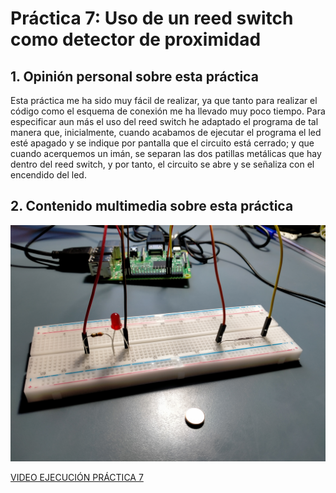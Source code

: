 # Práctica 7: Uso de un reed switch como detector de proximidad

## 1. Opinión personal sobre esta práctica

Esta práctica me ha sido muy fácil de realizar, ya que tanto para realizar el código como el esquema de conexión me ha 
llevado muy poco tiempo. Para especificar aun más el uso del reed switch he adaptado el programa de tal manera que,
inicialmente, cuando acabamos de ejecutar el programa el led esté apagado y se indique por pantalla que el circuito está
cerrado; y que cuando acerquemos un imán, se separan las dos patillas metálicas que hay dentro del reed switch, y por tanto, el circuito se abre y se señaliza con el encendido del led.

## 2. Contenido multimedia sobre esta práctica

<p align="center">
  <img src="https://github.com/aleon2020/SYA_2022-2023/blob/main/Pr%C3%A1cticas/Pr%C3%A1ctica%207:%20Uso%20de%20un%20reed%20switch%20como%20detector%20de%20proximidad/media/Imagen%20Circuito%20Pr%C3%A1ctica%207.jpg?raw=true">
</p>

[VIDEO EJECUCIÓN PRÁCTICA 7](https://github.com/aleon2020/SYA_2022-2023/blob/main/Pr%C3%A1cticas/Pr%C3%A1ctica%207%3A%20Uso%20de%20un%20reed%20switch%20como%20detector%20de%20proximidad/media/Video%20Ejecuci%C3%B3n%20Pr%C3%A1ctica%207.mp4)
